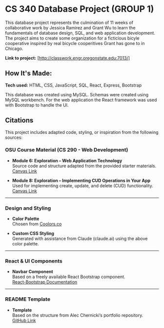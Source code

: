# CS 340 Database Project (GROUP 1)
This database project represents the culmination of 11 weeks of collaborative work by Jessica Ramirez and Grant Wu to learn the fundamentals of database design, SQL, and web application development. The project aims to create some organization for a ficticious bicyle cooperative inspired by real bicycle cooperitives Grant has gone to in Chicago.

**Link to project:** [http://classwork.engr.oregonstate.edu:7013/]

## How It's Made:

**Tech used:** HTML, CSS, JavaScript, SQL, React, Express, Bootstrap

This database was created using MySQL. Schemas were created using MySQL workbench. For the web application the React framework was used with Bootstrap to handle the UI.

## Citations

This project includes adapted code, styling, or inspiration from the following sources:

### OSU Course Material (CS 290 - Web Development)

- **Module 6: Exploration – Web Application Technology**  
  Source code and structure adapted from the provided starter materials.  
  [Canvas Link](https://canvas.oregonstate.edu/courses/1999601/pages/exploration-web-application-technology-2?module_item_id=25352948)

- **Module 8: Exploration – Implementing CUD Operations in Your App**  
  Used for implementing create, update, and delete (CUD) functionality.  
  [Canvas Link](https://canvas.oregonstate.edu/courses/1999601/pages/exploration-implementing-cud-operations-in-your-app?module_item_id=25352968)

---

### Design and Styling

- **Color Palette**  
  Chosen from [Coolors.co](https://coolors.co/palette/000000-14213d-fca311-e5e5e5-ffffff)

- **Custom CSS Styling**  
  Generated with assistance from Claude (claude.ai) using the above color palette.

---

### React & UI Components

- **Navbar Component**  
  Based on a freely available React Bootstrap component.  
  [React-Bootstrap Documentation](https://react-bootstrap.netlify.app/docs/components/navs)

---

### README Template

- **Template**  
  Based on the structure from Alec Chernicki’s portfolio repository.  
  [GitHub Link](https://github.com/alec-chernicki/portfolio-template/blob/master/README.md)





